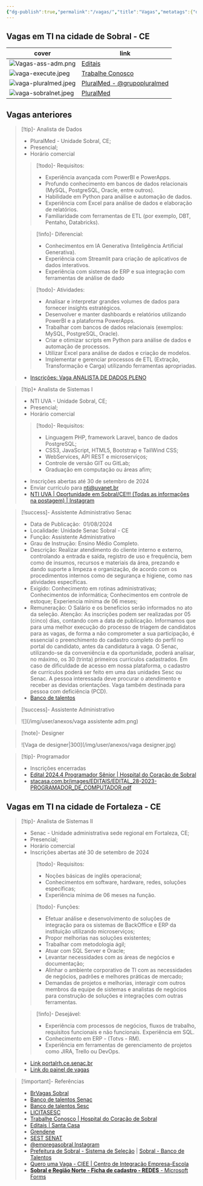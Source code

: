 ```yaml
---
{"dg-publish":true,"permalink":"/vagas/","title":"Vagas","metatags":{"description":"Oportunidades em emprego"},"contentClasses":"cards img-zoom","tags":["vagas"],"noteIcon":"1","updated":"2025-04-29T10:41:44.421-03:00"}
---
```



## Vagas em TI na cidade de Sobral - CE

| cover | link |
| --- | --- |
| ![Vagas-ass-adm.png](/img/user/Vagas-ass-adm.png) | [Editais](https://www.stacasa.com.br/index.php/trabalheconosco/editais-e-seleoes) |
| ![vaga-execute.jpeg](/img/user/vaga-execute.jpeg) | [Trabalhe Conosco](https://www.execute.com.br/content/5-trabalhe-conosco) |
| ![vaga-pluralmed.jpeg](/img/user/vaga-pluralmed.jpeg) | [PluralMed - @grupopluralmed](https://www.instagram.com/grupopluralmed/) |
| ![vaga-sobralnet.jpeg](/img/user/vaga-sobralnet.jpeg) | [PluralMed](https://www.pluralmed.com.br/src/pages/selecoes/selecoes.html) |

## Vagas anteriores

> [!tip]- Analista de Dados
> - PluralMed - Unidade Sobral, CE;
> - Presencial;
> - Horário comercial
>
>> [!todo]- Requisitos: 
>> - Experiência avançada com PowerBI e PowerApps. 
>> - Profundo conhecimento em bancos de dados relacionais (MySQL, PostgreSQL, Oracle, entre outros).  
>> - Habilidade em Python para análise e automação de dados.
>> - Experiência com Excel para análise de dados e elaboração de relatórios.  
>> - Familiaridade com ferramentas de ETL (por exemplo, DBT, Pentaho, Databricks).
>
>> [!info]- Diferencial:
>> - Conhecimentos em IA Generativa (Inteligência Artificial Generativa).  
>> - Experiência com Streamlit para criação de aplicativos de dados interativos.  
>> - Experiência com sistemas de ERP e sua integração com ferramentas de análise de dado
>
>> [!todo]- Atividades:
>> - Analisar e interpretar grandes volumes de dados para fornecer insights estratégicos.  
>> - Desenvolver e manter dashboards e relatórios utilizando PowerBI e a plataforma PowerApps.  
>> - Trabalhar com bancos de dados relacionais (exemplos: MySQL, PostgreSQL, Oracle).  
>> - Criar e otimizar scripts em Python para análise de dados e automação de processos.  
>> - Utilizar Excel para análise de dados e criação de modelos.  
>> - Implementar e gerenciar processos de ETL (Extração, Transformação e Carga) utilizando ferramentas apropriadas.
>
> - [Inscrições: Vaga ANALISTA DE DADOS PLENO](https://pluralmed.vagas.solides.com.br/vaga/475756)

> [!tip]+ Analista de Sistemas I
> - NTI UVA - Unidade Sobral, CE;
> - Presencial;
> - Horário comercial
>> [!todo]- Requisitos: 
>> - Linguagem PHP, framework Laravel,  banco de dados PostgreSQL;
>> - CSS3, JavaScript, HTML5, Bootstrap e TailWind CSS;
>> - WebServices, API REST e microserviços;
>> - Controle de versão GIT ou GitLab;
>> - Graduação em computação ou áreas afim;
>
> - Inscrições abertas até 30 de setembro de 2024
> - Enviar currículo para <nti@uvanet.br>
> - [NTI UVA | Oportunidade em Sobral/CE!!! (Todas as informações na postagem) | Instagram](https://www.instagram.com/p/C__2jCYO8b3/?igsh=eHgwNTk4amMwc3J2) 

> [!success]- Assistente Administrativo Senac
> 
> - Data de Publicação:  01/08/2024
> - Localidade: Unidade Senac Sobral - CE
> - Função: Assistente Administrativo
> - Grau de Instrução: Ensino Médio Completo.
> - Descrição: Realizar atendimento do cliente interno e externo, controlando a entrada e saída, registro de uso e frequência, bem como de insumos, recursos e materiais da área, prezando e dando suporte a limpeza e organização, de acordo com os procedimentos internos como de segurança e higiene, como nas atividades específicas.
> - Exigido: Conhecimento em rotinas administrativas; Conhecimentos de informática; Conhecimentos em controle de estoque; Experiencia mínima de 06 meses;
> - Remuneração: O Salário e os benefícios serão informados no ato da seleção. Atenção: As inscrições podem ser realizadas por 05 (cinco) dias, contando com a data de publicação. Informamos que para uma melhor execução do processo de triagem de candidatos para as vagas, de forma a não comprometer a sua participação, é essencial o preenchimento do cadastro completo do perfil no portal do candidato, antes da candidatura à vaga. O Senac, utilizando-se da conveniência e da oportunidade, poderá analisar, no máximo, os 30 (trinta) primeiros currículos cadastrados. Em caso de dificuldade de acesso em nossa plataforma, o cadastro de currículos poderá ser feito em uma das unidades Sesc ou Senac. A pessoa interessada deve procurar o atendimento e receber as devidas orientações. Vaga também destinada para pessoa com deficiência (PCD).
> - [Banco de talentos](https://portalrh.ce.senac.br/FrameHTML/RM/Rhu-BancoTalentos/#/RM/Rhu-BancoTalentos/painelVagas/detalhesVaga/questionarios?codColigada=1&codSelecao=11852&codVaga=1)

> [!success]- Assistente Administrativo
> 
> ![](/img/user/anexos/vaga assistente adm.png)

> [!note]- Designer
>
> ![Vaga de designer|300](/img/user/anexos/vaga designer.jpg)

> [!tip]- Programador 
> 
> - Inscrições encerradas
> - [Edital 2024.4 Programador Sênior | Hospital do Coração de Sobral](https://hcsobral.com.br/?p=2548)
> - [stacasa.com.br/images/EDITAIS/EDITAL\_28-2023-PROGRAMADOR\_DE\_COMPUTADOR.pdf](https://stacasa.com.br/images/EDITAIS/EDITAL_28-2023-PROGRAMADOR_DE_COMPUTADOR.pdf)

## Vagas em TI na cidade de Fortaleza - CE

> [!tip]- Analista de Sistemas II
> - Senac - Unidade administrativa sede regional em Fortaleza, CE;
> - Presencial;
> - Horário comercial
> - Inscrições abertas até 30 de setembro de 2024
> 
>> [!todo]- Requisitos: 
>> - Noções básicas de inglês operacional;
>> - Conhecimentos em software, hardware, redes, soluções específicas; 
>> - Experiência mínima de 06 meses na função.
>
>> [!todo]- Funções:
>> - Efetuar análise e desenvolvimento de soluções de integração para os sistemas de BackOffice e ERP da instituição utilizando microserviços;
>> - Propor melhorias nas soluções existentes;
>> - Trabalhar com metodologia ágil;
>> - Atuar com SQL Server e Oracle;
>> - Levantar necessidades com as áreas de negócios e documentação;
>> - Alinhar o ambiente corporativo de TI com as necessidades de negócios, padrões e melhores práticas de mercado;
>> - Demandas de projetos e melhorias, interagir com outros membros da equipe de sistemas e analistas de negócios para construção de soluções e integrações com outras ferramentas.
>
>> [!info]- Desejável:
>> - Experiência com processos de negócios, fluxos de trabalho, requisitos funcionais e não funcionais. Experiência em SQL.
>> - Conhecimento em ERP - (Totvs - RM).
>> - Experiência em ferramentas de gerenciamento de projetos como JIRA, Trello ou DevOps.
> - [Link portalrh.ce.senac.br](https://portalrh.ce.senac.br/FrameHTML/RM/Rhu-BancoTalentos/#/RM/Rhu-BancoTalentos/painelVagas/detalhesVaga/questionarios?codColigada=1&codSelecao=11871&codVaga=1)
> - [Link do painel de vagas](https://portalrh.ce.senac.br/FrameHTML/RM/Rhu-BancoTalentos/#/RM/Rhu-BancoTalentos/painelVagas/lista)


> [!important]- Referências
> - [BrVagas Sobral](https://brvagas.com.br/sobral/)
> - [Banco de talentos Senac](https://portalrh.ce.senac.br/FrameHTML/RM/Rhu-BancoTalentos/#/RM/Rhu-BancoTalentos/painelVagas/lista)
> - [Banco de talentos Sesc](https://portalrh.sesc-ce.com.br/FrameHTML/RM/Rhu-BancoTalentos/#/RM/Rhu-BancoTalentos/home)
> - [LICITASESC](https://sistemas.sesc-ce.com.br/LICITASESC/download/licitacaoView.seam;jsessionid=889365DFCE999B8A4F3D636DC25ABBA8?licitacaoId=5710&dataModelSelection=item%3AlistaLicitacoes%5B2%5D)
> - [Trabalhe Conosco | Hospital do Coração de Sobral](https://hcsobral.com.br/?page_id=1315)
> - [Editais | Santa Casa](https://stacasa.com.br/index.php/trabalheconosco/editais-e-seleoes)
> - [Grendene](https://facapartegrendene.gupy.io/)
> - [SEST SENAT](https://www.sestsenat.org.br/trabalhe-conosco#vagas)
> - [@empregasobral Instagram](https://www.instagram.com/empregasobral/)
> - [Prefeitura de Sobral - Sistema de Seleção](https://selecao.sobral.ce.gov.br/) | [Sobral - Banco de Talentos](https://bancodetalentos.sobral.ce.gov.br/curriculo/)
> - [Quero uma Vaga - CIEE | Centro de Integração Empresa-Escola](https://portal.ciee.org.br/quero-uma-vaga/)
> - [**Sobral e Região Norte - Ficha de cadastro - REDES** - Microsoft Forms](https://forms.office.com/pages/responsepage.aspx?id=S6miCkPigUmVy0-TwhSrpaSY9nL0Zf1ApDP3RJRhQJ5UNkNaR1BZTDNPOVZVT1REVFcxMkwxOTVQOS4u)
